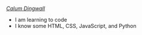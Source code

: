 [*Calum Dingwall*](https://github.com/ccreativecnd)

- I am learning to code
- I know some HTML, CSS, JavaScript, and Python
